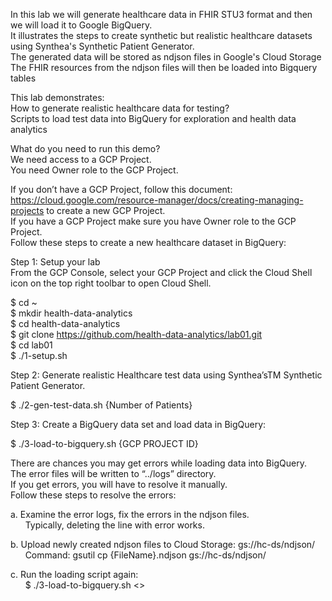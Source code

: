 In this lab we will generate healthcare data in FHIR STU3 format and then we will load it to Google BigQuery.  
It illustrates the steps to create synthetic but realistic healthcare datasets using Synthea's Synthetic Patient Generator.  
The generated data will be stored as ndjson files in Google's Cloud Storage
The FHIR resources from the ndjson files will then be loaded into Bigquery tables

This lab  demonstrates:  
How to generate realistic healthcare data for testing?  
Scripts to load test data into BigQuery for exploration and health data analytics

What do you need to run this demo?  
We need access to a GCP Project.   
You need Owner role to the GCP Project.

If you don’t have a GCP Project, follow this document: https://cloud.google.com/resource-manager/docs/creating-managing-projects to create a new GCP Project.  
If you have a GCP Project make sure you have Owner role to the GCP Project.  
Follow these steps to create a new healthcare dataset in BigQuery:

Step 1: Setup your lab  
From the GCP Console, select your GCP Project and click the Cloud Shell icon on the top right toolbar to open Cloud Shell.

$ cd ~  
$ mkdir health-data-analytics  
$ cd health-data-analytics  
$ git clone https://github.com/health-data-analytics/lab01.git  
$ cd lab01  
$ ./1-setup.sh  

Step 2: Generate realistic Healthcare test data using Synthea’sTM Synthetic Patient Generator.

$ ./2-gen-test-data.sh {Number of Patients}

Step 3: Create a BigQuery data set and load data in BigQuery:

$ ./3-load-to-bigquery.sh {GCP PROJECT ID}

There are chances you may get errors while loading data into BigQuery.   
The error files will be written to “../logs” directory.   
If you get errors, you will have to resolve it manually.   
Follow these steps to resolve the errors:

a. Examine the error logs, fix the errors in the ndjson files.  
&nbsp;&nbsp;&nbsp;&nbsp;&nbsp;&nbsp;Typically, deleting the line with error works.

b. Upload newly created ndjson files to Cloud Storage: gs://hc-ds/ndjson/  
&nbsp;&nbsp;&nbsp;&nbsp;&nbsp;&nbsp;Command: gsutil cp {FileName}.ndjson  gs://hc-ds/ndjson/

c. Run the loading script again:  
&nbsp;&nbsp;&nbsp;&nbsp;&nbsp;&nbsp;$ ./3-load-to-bigquery.sh <<GCP PROJECT ID>>


